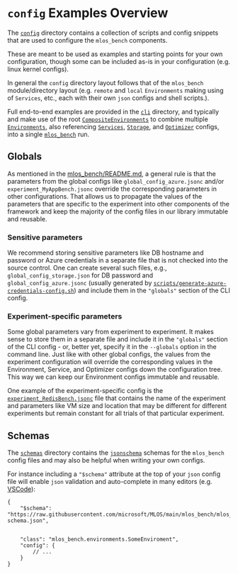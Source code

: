 # `config` Examples Overview

The [`config`](./) directory contains a collection of scripts and config snippets that are used to configure the `mlos_bench` components.

These are meant to be used as examples and starting points for your own configuration, though some can be included as-is in your configuration (e.g. linux kernel configs).

In general the `config` directory layout follows that of the `mlos_bench` module/directory layout (e.g. `remote` and `local` `Environments` making using of `Services`, etc., each with their own `json` configs and shell scripts.).

Full end-to-end examples are provided in the [`cli`](./cli/) directory, and typically and make use of the root [`CompositeEnvironments`](./environments/root/) to combine multiple [`Environments`](./environments/), also referencing [`Services`](./services/), [`Storage`](./storage/), and [`Optimizer`](./optimizers/) configs, into a single [`mlos_bench`](../run.py) run.

## Globals

As mentioned in the [mlos_bench/README.md](../../README.md), a general rule is that the parameters from the global configs like `global_config_azure.jsonc` and/or `experiment_MyAppBench.jsonc` override the corresponding parameters in other configurations.
That allows us to propagate the values of the parameters that are specific to the experiment into other components of the framework and keep the majority of the config files in our library immutable and reusable.

### Sensitive parameters

We recommend storing sensitive parameters like DB hostname and password or Azure credentials in a separate file that is not checked into the source control.
One can create several such files, e.g., `global_config_storage.json` for DB password and `global_config_azure.jsonc` (usually generated by [`scripts/generate-azure-credentials-config.sh`](../../../scripts/generate-azure-credentials-config.sh)) and include them in the `"globals"` section of the CLI config.

### Experiment-specific parameters

Some global parameters vary from experiment to experiment.
It makes sense to store them in a separate file and include it in the `"globals"` section of the CLI config - or, better yet, specify it in the `--globals` option in the command line.
Just like with other global configs, the values from the experiment configuration will override the corresponding values in the Environment, Service, and Optimizer configs down the configuration tree.
This way we can keep our Environment configs immutable and reusable.

One example of the experiment-specific config is the [`experiment_RedisBench.jsonc`](experiments/experiment_RedisBench.jsonc) file that contains the name of the experiment and parameters like VM size and location that may be different for different experiments but remain constant for all trials of that particular experiment.

## Schemas

The [`schemas`](./schemas/) directory contains the [`jsonschema`](https://json-schema.org/) schemas for the `mlos_bench` config files and may also be helpful when writing your own configs.

For instance including a `"$schema"` attribute at the top of your `json` config file will enable `json` validation and auto-complete in many editors (e.g. [VSCode](https://code.visualstudio.com/)):

```jsonc
{
    "$schema": "https://raw.githubusercontent.com/microsoft/MLOS/main/mlos_bench/mlos_bench/config/schemas/environments/environment-schema.json",


    "class": "mlos_bench.environments.SomeEnviroment",
    "config": {
        // ...
    }
}
```
